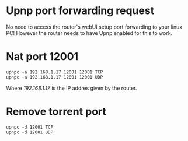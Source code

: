 Upnp port forwarding request
=============================

No need to access the router's webUI setup port forwarding to your linux PC! However the router needs to have Upnp enabled for this to work.

# Nat port 12001

    upnpc -a 192.168.1.17 12001 12001 TCP
    upnpc -a 192.168.1.17 12001 12001 UDP

Where *192.168.1.17* is the IP addres given by the router.


# Remove torrent port 

    upnpc -d 12001 TCP
    upnpc -d 12001 UDP
